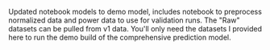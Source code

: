 Updated notebook models to demo model, includes notebook to preprocess normalized data and power data to use for validation runs.
The "Raw" datasets can be pulled from v1 data. 
You'll only need the datasets I provided here to run the demo build of the comprehensive prediction model.
